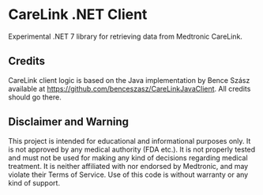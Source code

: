 # CareLink .NET Client

Experimental .NET 7 library for retrieving data from Medtronic CareLink.

## Credits

CareLink client logic is based on the Java implementation by Bence Szász available at <https://github.com/benceszasz/CareLinkJavaClient>. All credits should go there.

## Disclaimer and Warning

This project is intended for educational and informational purposes only. It is not approved by any medical authority (FDA etc.). It is not properly tested and must not be used for making any kind of decisions regarding medical treatment. It is neither affiliated with nor endorsed by Medtronic, and may violate their Terms of Service. Use of this code is without warranty or any kind of support.
